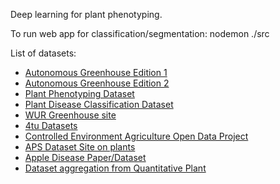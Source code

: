 Deep learning for plant phenotyping.

To run web app for classification/segmentation:
nodemon ./src


List of datasets:
* [Autonomous Greenhouse Edition 1](https://data.4tu.nl/articles/dataset/Autonomous_Greenhouse_Challenge_First_Edition_2018_/12717758)
* [Autonomous Greenhouse Edition 2](https://data.4tu.nl/articles/dataset/Autonomous_Greenhouse_Challenge_Second_Edition_2019_/12764777)
* [Plant Phenotyping Dataset](https://www.plant-phenotyping.org/datasets-home)
* [Plant Disease Classification Dataset](https://www.kaggle.com/c/plant-pathology-2020-fgvc7/overview/evaluation)
* [WUR Greenhouse site](https://www.glastuinbouwmodellen.wur.nl/edu/portal/)
* [4tu Datasets](https://data.4tu.nl/search?q=greenhouse)
* [Controlled Environment Agriculture Open Data Project](https://ceaod.github.io/)
* [APS Dataset Site on plants](https://www.apsnet.org/edcenter/resources/ImageDatabase/Pages/default.aspx)
* [Apple Disease Paper/Dataset](https://bsapubs.onlinelibrary.wiley.com/doi/10.1002/aps3.11390)
* [Dataset aggregation from Quantitative Plant](https://www.quantitative-plant.org/)











